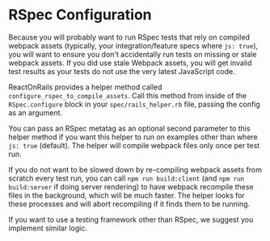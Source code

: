 # RSpec Configuration
Because you will probably want to run RSpec tests that rely on compiled webpack assets (typically, your integration/feature specs where `js: true`), you will want to ensure you don't accidentally run tests on missing or stale webpack assets. If you did use stale Webpack assets, you will get invalid test results as your tests do not use the very latest JavaScript code.

ReactOnRails provides a helper method called `configure_rspec_to_compile_assets`. Call this method from inside of the `RSpec.configure` block in your `spec/rails_helper.rb` file, passing the config as an argument.

You can pass an RSpec metatag as an optional second parameter to this helper method if you want this helper to run on examples other than where `js: true` (default). The helper will compile webpack files only once per test run.

If you do not want to be slowed down by re-compiling webpack assets from scratch every test run, you can call `npm run build:client` (and `npm run build:server` if doing server rendering) to have webpack recompile these files in the background, which will be much faster. The helper looks for these processes and will abort recompiling if it finds them to be running.

If you want to use a testing framework other than RSpec, we suggest you implement similar logic.
